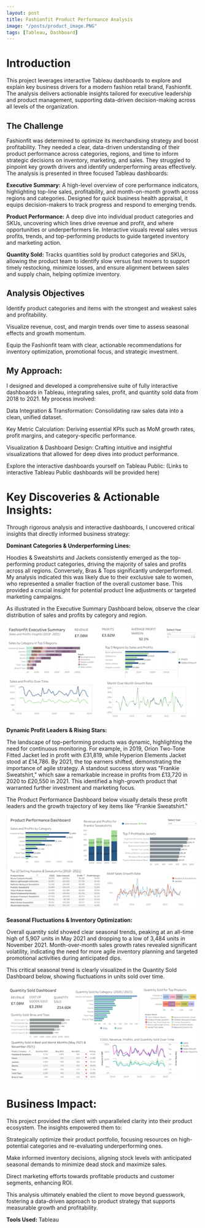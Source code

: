 ```yaml
---
layout: post
title: Fashionfit Product Performance Analysis
image: "/posts/product_image.PNG"
tags: [Tableau, Dashboard]
---
```


# Introduction

This project leverages interactive Tableau dashboards to explore and explain key business drivers for a modern fashion retail brand, Fashionfit. The analysis delivers actionable insights tailored for executive leadership and product management, supporting data-driven decision-making across all levels of the organization.

## The Challenge

Fashionfit was determined to optimize its merchandising strategy and boost profitability. They needed a clear, data-driven understanding of their product performance across categories, regions, and time to inform strategic decisions on inventory, marketing, and sales. They struggled to pinpoint key growth drivers and identify underperforming areas effectively. The analysis is presented in three focused Tableau dashboards:

**Executive Summary:** A high-level overview of core performance indicators, highlighting top-line sales, profitability, and month-on-month growth across regions and categories. Designed for quick business health appraisal, it equips decision-makers to track progress and respond to emerging trends.

**Product Performance:** A deep dive into individual product categories and SKUs, uncovering which lines drive revenue and profit, and where opportunities or underperformers lie. Interactive visuals reveal sales versus profits, trends, and top-performing products to guide targeted inventory and marketing action.

**Quantity Sold:** Tracks quantities sold by product categories and SKUs, allowing the product team to identify slow versus fast movers to support timely restocking, minimize losses, and ensure alignment between sales and supply chain, helping optimize inventory.

## Analysis Objectives

Identify product categories and items with the strongest and weakest sales and profitability.

Visualize revenue, cost, and margin trends over time to assess seasonal effects and growth momentum.

Equip the Fashionfit team with clear, actionable recommendations for inventory optimization, promotional focus, and strategic investment.

## My Approach:

I designed and developed a comprehensive suite of fully interactive dashboards in Tableau, integrating sales, profit, and quantity sold data from 2018 to 2021. My process involved:

Data Integration & Transformation: Consolidating raw sales data into a clean, unified dataset.

Key Metric Calculation: Deriving essential KPIs such as MoM growth rates, profit margins, and category-specific performance.

Visualization & Dashboard Design: Crafting intuitive and insightful visualizations that allowed for deep dives into product performance.

Explore the interactive dashboards yourself on Tableau Public: (Links to interactive Tableau Public dashboards will be provided here)

# Key Discoveries & Actionable Insights:

Through rigorous analysis and interactive dashboards, I uncovered critical insights that directly informed business strategy:

**Dominant Categories & Underperforming Lines:**

Hoodies & Sweatshirts and Jackets consistently emerged as the top-performing product categories, driving the majority of sales and profits across all regions. Conversely, Bras & Tops significantly underperformed. My analysis indicated this was likely due to their exclusive sale to women, who represented a smaller fraction of the overall customer base. This provided a crucial insight for potential product line adjustments or targeted marketing campaigns.

As illustrated in the Executive Summary Dashboard below, observe the clear distribution of sales and profits by category and region.

![alt text](/img/fashionfit_executive.png "Summary")

**Dynamic Profit Leaders & Rising Stars:**

The landscape of top-performing products was dynamic, highlighting the need for continuous monitoring. For example, in 2019, Orion Two-Tone Fitted Jacket led in profit with £31,819, while Hyperion Elements Jacket stood at £14,786. By 2021, the top earners shifted, demonstrating the importance of agile strategy. A standout success story was "Frankie Sweatshirt," which saw a remarkable increase in profits from £13,720 in 2020 to £20,550 in 2021. This identified a high-growth product that warranted further investment and marketing focus.

The Product Performance Dashboard below visually details these profit leaders and the growth trajectory of key items like "Frankie Sweatshirt."

![alt text](/img/fashionfit_product.png "product performance")

**Seasonal Fluctuations & Inventory Optimization:**

Overall quantity sold showed clear seasonal trends, peaking at an all-time high of 5,907 units in May 2021 and dropping to a low of 3,484 units in November 2021. Month-over-month sales growth rates revealed significant volatility, indicating the need for more agile inventory planning and targeted promotional activities during anticipated dips.

This critical seasonal trend is clearly visualized in the Quantity Sold Dashboard below, showing fluctuations in units sold over time.

![alt text](/img/fashionfit_quantity.png "Seasonal trends!")

# Business Impact:

This project provided the client with unparalleled clarity into their product ecosystem. The insights empowered them to:

Strategically optimize their product portfolio, focusing resources on high-potential categories and re-evaluating underperforming ones.

Make informed inventory decisions, aligning stock levels with anticipated seasonal demands to minimize dead stock and maximize sales.

Direct marketing efforts towards profitable products and customer segments, enhancing ROI.

This analysis ultimately enabled the client to move beyond guesswork, fostering a data-driven approach to product strategy that supports measurable growth and profitability.

**Tools Used:** Tableau


